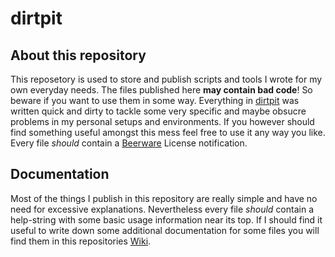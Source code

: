 dirtpit
=======

## About this repository ##

This reposetory is used to store and publish scripts and tools I wrote for my own everyday needs. The files published here **may contain bad code**! So beware if you want to use them in some way. Everything in [dirtpit](https://github.com/gariepinus/dirtpit) was written quick and dirty to tackle some very specific and maybe obsucre problems in my personal setups and environments. If you however should find something useful amongst this mess feel free to use it any way you like. Every file *should* contain a [Beerware](https://en.wikipedia.org/wiki/Beerware) License notification.

## Documentation ##

Most of the things I publish in this repository are really simple and have no need for excessive explanations. Nevertheless every file *should* contain a help-string with some basic usage information near its top. If I should find it useful to write down some additional documentation for some files you will find them in this repositories [Wiki](https://github.com/gariepinus/dirtpit/wiki).
